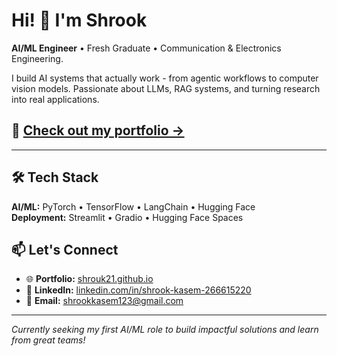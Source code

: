 # Hi! 👋 I'm Shrook

**AI/ML Engineer** • Fresh Graduate • Communication & Electronics Engineering.

I build AI systems that actually work - from agentic workflows to computer vision models. Passionate about LLMs, RAG systems, and turning research into real applications.

## 🌟 **[Check out my portfolio →](https://shrouk21.github.io/)**

---

## 🛠️ Tech Stack
**AI/ML:** PyTorch • TensorFlow • LangChain • Hugging Face  
**Deployment:** Streamlit • Gradio • Hugging Face Spaces

## 📫 Let's Connect
- 🌐 **Portfolio:** [shrouk21.github.io](https://shrouk21.github.io/)
- 💼 **LinkedIn:** [linkedin.com/in/shrook-kasem-266615220](https://linkedin.com/in/shrook-kasem-266615220)
- 📧 **Email:** shrookkasem123@gmail.com

---

*Currently seeking my first AI/ML role to build impactful solutions and learn from great teams!*
